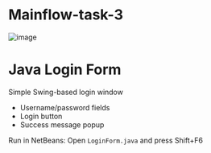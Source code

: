 # Mainflow-task-3

![image](https://github.com/user-attachments/assets/458e5b9c-eecb-42f1-a3e7-3605abbe0a6e)
# Java Login Form

Simple Swing-based login window

- Username/password fields
- Login button
- Success message popup

Run in NetBeans: Open `LoginForm.java` and press Shift+F6
